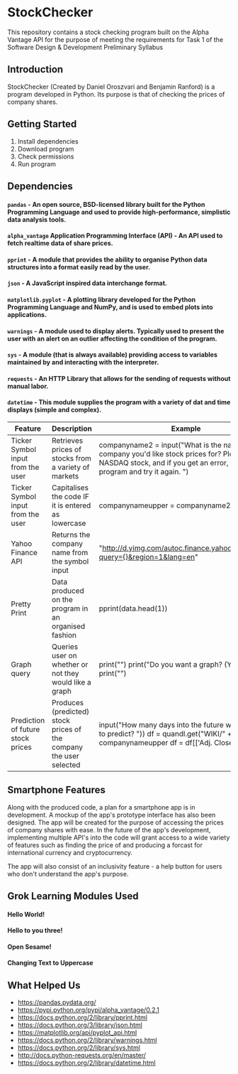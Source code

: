 # StockChecker

This repository contains a stock checking program built on the Alpha Vantage API for the purpose of meeting the requirements for Task 1 of the Software Design &amp; Development Preliminary Syllabus

## Introduction
StockChecker (Created by Daniel Oroszvari and Benjamin Ranford) is a program developed in Python. Its purpose is that of checking the prices of company shares.

## Getting Started
1. Install dependencies
2. Download program
3. Check permissions
4. Run program



## Dependencies
#### `pandas` - An open source, BSD-licensed library built for the Python Programming Language and used to provide high-performance, simplistic data analysis tools.

#### `alpha_vantage` Application Programming Interface (API) - An API used to fetch realtime data of share prices.

#### `pprint` - A module that provides the ability to organise Python data structures into a format easily read by the user.

#### `json` - A JavaScript inspired data interchange format.

#### `matplotlib.pyplot` - A plotting library developed for the Python Programming Language and NumPy, and is used to embed plots into applications.

#### `warnings` - A module used to display alerts. Typically used to present the user with an alert on an outlier affecting the condition of the program.

#### `sys` - A module (that is always available) providing access to variables maintained by and interacting with the interpreter.

#### `requests` - An HTTP Library that allows for the sending of requests without manual labor.

#### `datetime` - This module supplies the program with a variety of dat and time displays (simple and complex). 

|     Feature    |  Description  |    Example   |
|----------------|---------------|--------------|
|   Ticker Symbol input from the user             |   Retrieves prices of stocks from a variety of markets             |  companyname2 = input("What is the name of the company you'd like stock prices for? Please input a NASDAQ stock, and if you get an error, break the program and try it again. ")      |
|Ticker Symbol input from the user               |Capitalises the code IF it is entered as lowercase               |companynameupper = companyname2.upper()              |
|Yahoo Finance API                 |Returns the company name from the symbol input               |"http://d.yimg.com/autoc.finance.yahoo.com/autoc?query={}&region=1&lang=en"              |
|Pretty Print                 |Data produced on the program in an organised fashion               |pprint(data.head(1))              |
|Graph query     |Queries user on whether or not they would like a graph|print("") print("Do you want a graph? (Y/N)") print("")|
|Prediction of future stock prices|Produces (predicted) stock prices of the company the user selected               | input("How many days into the future would you like to predict? ")) df = quandl.get("WIKI/" + companynameupper df = df[['Adj. Close']]|

## Smartphone Features
Along with the produced code, a plan for a smartphone app is in development. A mockup of the app's prototype interface has also been designed. The app will be created for the purpose of accessing the prices of company shares with ease. In the future of the app's development, implementing multiple API's into the code will grant access to a wide variety of features such as finding the price of and producing a forcast for international currency and cryptocurrency.

The app will also consist of an inclusivity feature - a help button for users who don't understand the app's purpose.

## Grok Learning Modules Used
#### Hello World!
#### Hello to you three!
#### Open Sesame!
#### Changing Text to Uppercase

## What Helped Us
* https://pandas.pydata.org/
* https://pypi.python.org/pypi/alpha_vantage/0.2.1
* https://docs.python.org/2/library/pprint.html
* https://docs.python.org/3/library/json.html
* https://matplotlib.org/api/pyplot_api.html
* https://docs.python.org/2/library/warnings.html
* https://docs.python.org/2/library/sys.html
* http://docs.python-requests.org/en/master/
* https://docs.python.org/2/library/datetime.html
